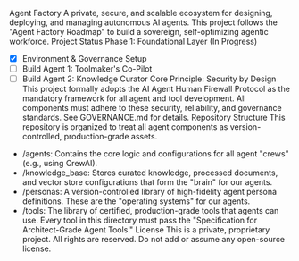 Agent Factory
A private, secure, and scalable ecosystem for designing, deploying, and managing autonomous AI agents. This project follows the "Agent Factory Roadmap" to build a sovereign, self-optimizing agentic workforce.
Project Status
Phase 1: Foundational Layer (In Progress)
 * [X] Environment & Governance Setup
 * [ ] Build Agent 1: Toolmaker's Co-Pilot
 * [ ] Build Agent 2: Knowledge Curator
Core Principle: Security by Design
This project formally adopts the AI Agent Human Firewall Protocol as the mandatory framework for all agent and tool development. All components must adhere to these security, reliability, and governance standards.
See GOVERNANCE.md for details.
Repository Structure
This repository is organized to treat all agent components as version-controlled, production-grade assets.
 * /agents: Contains the core logic and configurations for all agent "crews" (e.g., using CrewAI).
 * /knowledge_base: Stores curated knowledge, processed documents, and vector store configurations that form the "brain" for our agents.
 * /personas: A version-controlled library of high-fidelity agent persona definitions. These are the "operating systems" for our agents.
 * /tools: The library of certified, production-grade tools that agents can use. Every tool in this directory must pass the "Specification for Architect-Grade Agent Tools."
License
This is a private, proprietary project. All rights are reserved. Do not add or assume any open-source license.
